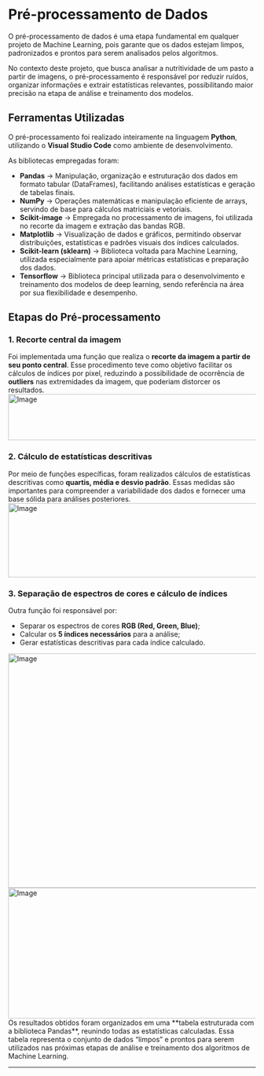 # Pré-processamento de Dados  

O pré-processamento de dados é uma etapa fundamental em qualquer projeto de Machine Learning, pois garante que os dados estejam limpos, padronizados e prontos para serem analisados pelos algoritmos.  

No contexto deste projeto, que busca analisar a nutritividade de um pasto a partir de imagens, o pré-processamento é responsável por reduzir ruídos, organizar informações e extrair estatísticas relevantes,
possibilitando maior precisão na etapa de análise e treinamento dos modelos.  



## Ferramentas Utilizadas  

O pré-processamento foi realizado inteiramente na linguagem **Python**, utilizando o **Visual Studio Code** como ambiente de desenvolvimento.  

As bibliotecas empregadas foram:  

- **Pandas** → Manipulação, organização e estruturação dos dados em formato tabular (DataFrames), facilitando análises estatísticas e geração de tabelas finais.  
- **NumPy** → Operações matemáticas e manipulação eficiente de arrays, servindo de base para cálculos matriciais e vetoriais.
- **Scikit-image** → Empregada no processamento de imagens, foi utilizada no recorte da imagem e extração das bandas RGB.
- **Matplotlib** → Visualização de dados e gráficos, permitindo observar distribuições, estatísticas e padrões visuais dos índices calculados.  
- **Scikit-learn (sklearn)** → Biblioteca voltada para Machine Learning, utilizada especialmente para apoiar métricas estatísticas e preparação dos dados.  
- **Tensorflow** → Biblioteca principal utilizada para o desenvolvimento e treinamento dos modelos de deep learning, sendo referência na área por sua flexibilidade e desempenho.


## Etapas do Pré-processamento  

### 1. Recorte central da imagem  
Foi implementada uma função que realiza o **recorte da imagem a partir de seu ponto central**. Esse procedimento teve como objetivo facilitar os cálculos de índices por pixel,
reduzindo a possibilidade de ocorrência de **outliers** nas extremidades da imagem, que poderiam distorcer os resultados.  
<img width="996" height="94" alt="Image" src="https://github.com/user-attachments/assets/7d92d5e9-9cc6-4f0e-9b58-fa524cc31fd1" />
### 2. Cálculo de estatísticas descritivas  
Por meio de funções específicas, foram realizados cálculos de estatísticas descritivas como **quartis, média e desvio padrão**. Essas medidas são importantes para compreender
a variabilidade dos dados e fornecer uma base sólida para análises posteriores.  
<img width="992" height="151" alt="Image" src="https://github.com/user-attachments/assets/ff2064cb-1124-4b83-bf67-60b6c600e175" />
### 3. Separação de espectros de cores e cálculo de índices  
Outra função foi responsável por:    
- Separar os espectros de cores **RGB (Red, Green, Blue)**;  
- Calcular os **5 índices necessários** para a análise;  
- Gerar estatísticas descritivas para cada índice calculado.  
<img width="992" height="477" alt="Image" src="https://github.com/user-attachments/assets/c8168ea1-81e8-426e-abc6-083af835c94e" />
<img width="992" height="266" alt="Image" src="https://github.com/user-attachments/assets/cbd2515d-52bf-4d1c-a396-2cf6181aa344" />
Os resultados obtidos foram organizados em uma **tabela estruturada com a biblioteca Pandas**, reunindo todas as estatísticas calculadas. Essa tabela representa o conjunto de dados
“limpos” e prontos para serem utilizados nas próximas etapas de análise e treinamento dos algoritmos de Machine Learning.  

---
